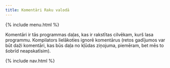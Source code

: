 ```yaml
---
title: Komentāri Raku valodā
---
```


{% include menu.html %}

Komentāri ir tās programmas daļas, kas ir rakstītas cilvēkam, kurš lasa programmu. Kompilators lielākoties ignorē komentārus (retos gadījumos var būt daži komentāri, kas būs daļa no kļūdas ziņojuma, piemēram, bet mēs to šobrīd neapskatīsim).

{% include nav.html %}